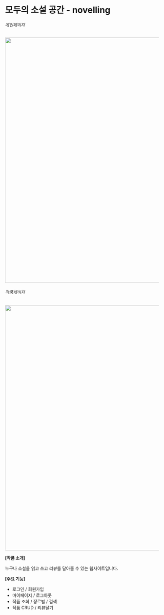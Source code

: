 # 모두의 소설 공간 - novelling

###### 메인페이지

<img src="https://user-images.githubusercontent.com/65941200/85821124-e018ba00-b7b2-11ea-9861-497d05e6fdd6.png" width="800">

###### 작품페이지

<img src="https://user-images.githubusercontent.com/65941200/85821327-5d442f00-b7b3-11ea-8917-4960c4da79f1.png" width="800">

__[작품 소개]__

누구나 소설을 읽고 쓰고 리뷰를 달아줄 수 있는 웹사이트입니다.

__[주요 기능]__

- 로그인 / 회원가입
- 마이페이지 / 로그아웃
- 작품 조회 / 장르별 / 검색
- 작품 CRUD / 리뷰달기
